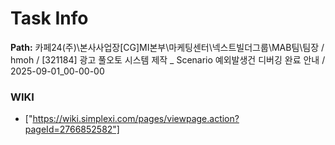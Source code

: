 # Task Info

**Path:** 카페24(주)\본사사업장\[CG]MI본부\마케팅센터\넥스트빌더그룹\MAB팀\팀장 / hmoh / [321184] 광고 풀오토 시스템 제작 _ Scenario 예외발생건 디버깅 완료 안내 / 2025-09-01_00-00-00

### WIKI
- ["https://wiki.simplexi.com/pages/viewpage.action?pageId=2766852582"]

